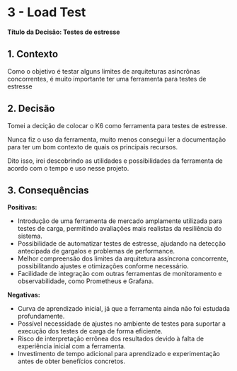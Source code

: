 # 3 - Load Test

**Título da Decisão: Testes de estresse**

## 1. Contexto
Como o objetivo é testar alguns limites de arquiteturas asincrônas concorrentes, é muito importante
ter uma ferramenta para testes de estresse 

## 2. Decisão
Tomei a decição de colocar o K6 como ferramenta para testes de estresse.

Nunca fiz o uso da ferramenta, muito menos consegui ler a documentação para ter um bom contexto 
de quais os principais recursos.

Dito isso, irei descobrindo as utilidades e possibilidades da ferramenta de acordo com o tempo e uso
nesse projeto.

## **3. Consequências**  

**Positivas:**  
- Introdução de uma ferramenta de mercado amplamente utilizada para testes de carga, permitindo avaliações mais realistas da resiliência do sistema.  
- Possibilidade de automatizar testes de estresse, ajudando na detecção antecipada de gargalos e problemas de performance.  
- Melhor compreensão dos limites da arquitetura assíncrona concorrente, possibilitando ajustes e otimizações conforme necessário.  
- Facilidade de integração com outras ferramentas de monitoramento e observabilidade, como Prometheus e Grafana.  

**Negativas:**  
- Curva de aprendizado inicial, já que a ferramenta ainda não foi estudada profundamente.  
- Possível necessidade de ajustes no ambiente de testes para suportar a execução dos testes de carga de forma eficiente.  
- Risco de interpretação errônea dos resultados devido à falta de experiência inicial com a ferramenta.  
- Investimento de tempo adicional para aprendizado e experimentação antes de obter benefícios concretos.